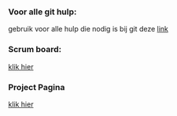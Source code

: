 



### Voor alle git hulp:
gebruik voor alle hulp die nodig is bij git deze [link](
  https://dont-be-afraid-to-commit.readthedocs.io/en/latest/git/commandlinegit.html
)
### Scrum board:
[klik hier](
  https://github.com/RemcoDewlde/Project-GezinsHuis/projects/1
)

### Project Pagina
[klik hier](
  http://remcodewlde.github.io/Project-GezinsHuis
)
